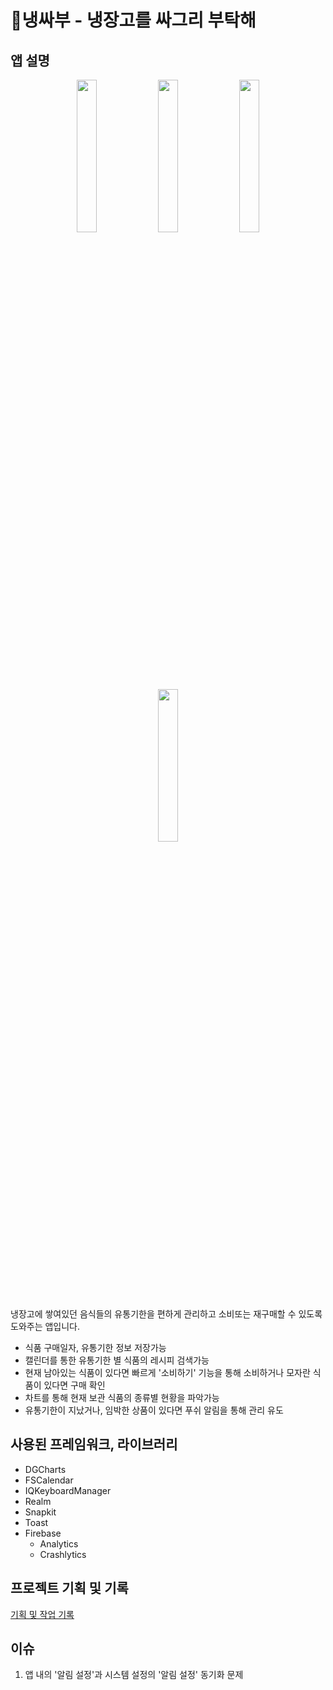 # 냉싸부 - 냉장고를 싸그리 부탁해

## 앱 설명
<p align="center" width="100%">
  <img src="https://github.com/SSABOODA/HomeRefrigeratorManagement/assets/69753846/d3f50e7a-3e8b-4bc7-b5e3-13b81d88cdef" width="25%">
  <img src="https://github.com/SSABOODA/HomeRefrigeratorManagement/assets/69753846/2afb9333-f612-40d6-a678-7c90b5561e7b" width="25%">
  <img src="https://github.com/SSABOODA/HomeRefrigeratorManagement/assets/69753846/6ad97490-9992-449e-9610-2d07cc8dee36" width="25%">
  <img src="https://github.com/SSABOODA/HomeRefrigeratorManagement/assets/69753846/ab24ae04-0b79-4807-88c2-f750fd0b5873" width="25%">
</p>

냉장고에 쌓여있던 음식들의 유통기한을 편하게 관리하고 소비또는 재구매할 수 있도록 도와주는 앱입니다.

- 식품 구매일자, 유통기한 정보 저장가능
- 캘린더를 통한 유통기한 별 식품의 레시피 검색가능
- 현재 남아있는 식품이 있다면 빠르게 '소비하기' 기능을 통해 소비하거나 모자란 식품이 있다면 구매 확인
- 차트를 통해 현재 보관 식품의 종류별 현황을 파악가능
- 유통기한이 지났거나, 임박한 상품이 있다면 푸쉬 알림을 통해 관리 유도

## 사용된 프레임워크, 라이브러리
- DGCharts
- FSCalendar
- IQKeyboardManager
- Realm
- Snapkit
- Toast
- Firebase
  - Analytics
  - Crashlytics

## 프로젝트 기획 및 기록
[기획 및 작업 기록](https://thankful-gymnast-355.notion.site/1c2d64adac9c4c219347d7b6ca2287a2?pvs=4)

## 이슈
1. 앱 내의 '알림 설정'과 시스템 설정의 '알림 설정' 동기화 문제







